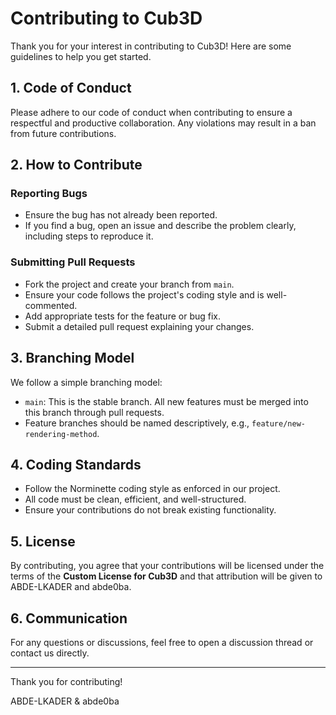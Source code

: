 # Contributing to Cub3D

Thank you for your interest in contributing to Cub3D! Here are some guidelines to help you get started.

## 1. Code of Conduct

Please adhere to our code of conduct when contributing to ensure a respectful and productive collaboration. Any violations may result in a ban from future contributions.

## 2. How to Contribute

### Reporting Bugs
- Ensure the bug has not already been reported.
- If you find a bug, open an issue and describe the problem clearly, including steps to reproduce it.

### Submitting Pull Requests
- Fork the project and create your branch from `main`.
- Ensure your code follows the project's coding style and is well-commented.
- Add appropriate tests for the feature or bug fix.
- Submit a detailed pull request explaining your changes.

## 3. Branching Model

We follow a simple branching model:
- `main`: This is the stable branch. All new features must be merged into this branch through pull requests.
- Feature branches should be named descriptively, e.g., `feature/new-rendering-method`.

## 4. Coding Standards

- Follow the Norminette coding style as enforced in our project.
- All code must be clean, efficient, and well-structured.
- Ensure your contributions do not break existing functionality.

## 5. License

By contributing, you agree that your contributions will be licensed under the terms of the **Custom License for Cub3D** and that attribution will be given to ABDE-LKADER and abde0ba.

## 6. Communication

For any questions or discussions, feel free to open a discussion thread or contact us directly.

---

Thank you for contributing!

ABDE-LKADER & abde0ba
